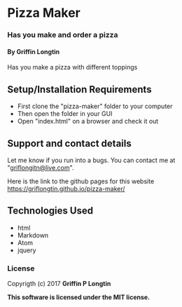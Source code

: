 # Pizza Maker

### Has you make and order a pizza

#### By Griffin Longtin

Has you make a pizza with different toppings

## Setup/Installation Requirements
* First clone the "pizza-maker" folder to your computer
* Then open the folder in your GUI
* Open "index.html" on a browser and check it out

## Support and contact details

Let me know if you run into a bugs. You can contact me at "griflongitn@live.com".

Here is the link to the github pages for this website https://griflongtin.github.io/pizza-maker/
## Technologies Used

* html
* Markdown
* Atom
* jquery

### License

Copyrigth (c) 2017 **Griffin P Longtin**

**This software is licensed under the MIT license.**
